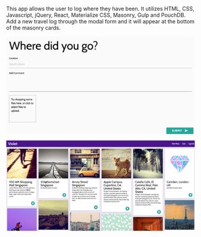 This app allows the user to log where they have been. It utilizes HTML, CSS, Javascript, jQuery, React, Materialize CSS, Masonry, Gulp and PouchDB. Add a new travel log through the modal form and it will appear at the bottom of the masonry cards. 


![alt tag](https://github.com/silverframe/green-tin/blob/master/style/images/modal.png) 



![alt tag](https://github.com/silverframe/green-tin/blob/master/style/images/violet-img.png)

